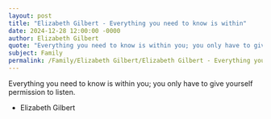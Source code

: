 ```yaml
---
layout: post
title: "Elizabeth Gilbert - Everything you need to know is within"
date: 2024-12-28 12:00:00 -0000
author: Elizabeth Gilbert
quote: "Everything you need to know is within you; you only have to give yourself permission to listen."
subject: Family
permalink: /Family/Elizabeth Gilbert/Elizabeth Gilbert - Everything you need to know is within
---
```


Everything you need to know is within you; you only have to give yourself permission to listen.

- Elizabeth Gilbert
